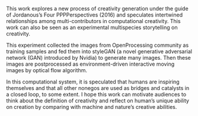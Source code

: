 This work explores a new process of creativity generation under the guide of Jordanous’s Four PPPPerspectives (2016) and speculates intertwined relationships among multi-contributors in computational creativity. This work can also be seen as an experimental multispecies storytelling on creativity. 

This experiment collected the images from OpenProcessing community as training samples and fed them into styleGAN (a novel generative adversarial network (GAN) introduced by Nvidia) to generate many images. Then these images are postprocessed as environment-driven interactive moving images by optical flow algorithm. 

In this computational system, it is speculated that humans are inspiring themselves and that all other nonegos are used as bridges and catalysts in a closed loop, to some extent. I hope this work can motivate audiences to think about the definition of creativity and reflect on human’s unique ability on creation by comparing with machine and nature’s creative abilities.